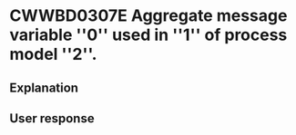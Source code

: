 # CWWBD0307E Aggregate message variable ''0'' used in ''1'' of process model ''2''.

## Explanation

## User response